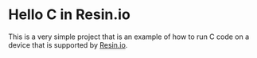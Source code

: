 # Hello C in Resin.io

This is a very simple project that is an example of how to run C code on a device that is supported by [Resin.io](http://resin.io).
